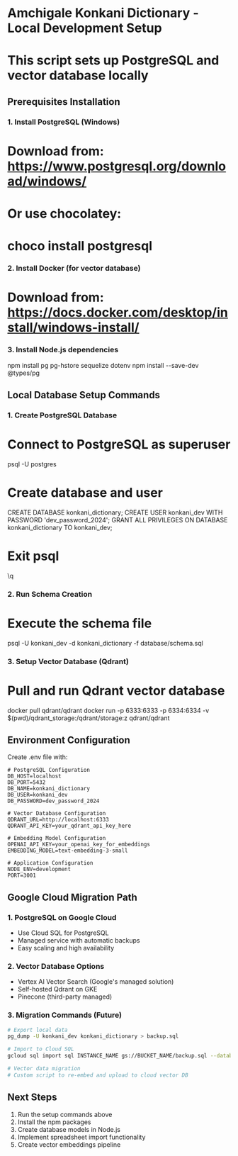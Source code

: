# Amchigale Konkani Dictionary - Local Development Setup
# This script sets up PostgreSQL and vector database locally

## Prerequisites Installation

### 1. Install PostgreSQL (Windows)
# Download from: https://www.postgresql.org/download/windows/
# Or use chocolatey:
# choco install postgresql

### 2. Install Docker (for vector database)
# Download from: https://docs.docker.com/desktop/install/windows-install/

### 3. Install Node.js dependencies
npm install pg pg-hstore sequelize dotenv
npm install --save-dev @types/pg

## Local Database Setup Commands

### 1. Create PostgreSQL Database
# Connect to PostgreSQL as superuser
psql -U postgres

# Create database and user
CREATE DATABASE konkani_dictionary;
CREATE USER konkani_dev WITH PASSWORD 'dev_password_2024';
GRANT ALL PRIVILEGES ON DATABASE konkani_dictionary TO konkani_dev;

# Exit psql
\q

### 2. Run Schema Creation
# Execute the schema file
psql -U konkani_dev -d konkani_dictionary -f database/schema.sql

### 3. Setup Vector Database (Qdrant)
# Pull and run Qdrant vector database
docker pull qdrant/qdrant
docker run -p 6333:6333 -p 6334:6334 -v $(pwd)/qdrant_storage:/qdrant/storage:z qdrant/qdrant

## Environment Configuration

Create .env file with:
```
# PostgreSQL Configuration
DB_HOST=localhost
DB_PORT=5432
DB_NAME=konkani_dictionary
DB_USER=konkani_dev
DB_PASSWORD=dev_password_2024

# Vector Database Configuration
QDRANT_URL=http://localhost:6333
QDRANT_API_KEY=your_qdrant_api_key_here

# Embedding Model Configuration
OPENAI_API_KEY=your_openai_key_for_embeddings
EMBEDDING_MODEL=text-embedding-3-small

# Application Configuration
NODE_ENV=development
PORT=3001
```

## Google Cloud Migration Path

### 1. PostgreSQL on Google Cloud
- Use Cloud SQL for PostgreSQL
- Managed service with automatic backups
- Easy scaling and high availability

### 2. Vector Database Options
- Vertex AI Vector Search (Google's managed solution)
- Self-hosted Qdrant on GKE
- Pinecone (third-party managed)

### 3. Migration Commands (Future)
```bash
# Export local data
pg_dump -U konkani_dev konkani_dictionary > backup.sql

# Import to Cloud SQL
gcloud sql import sql INSTANCE_NAME gs://BUCKET_NAME/backup.sql --database=konkani_dictionary

# Vector data migration
# Custom script to re-embed and upload to cloud vector DB
```

## Next Steps
1. Run the setup commands above
2. Install the npm packages
3. Create database models in Node.js
4. Implement spreadsheet import functionality
5. Create vector embeddings pipeline